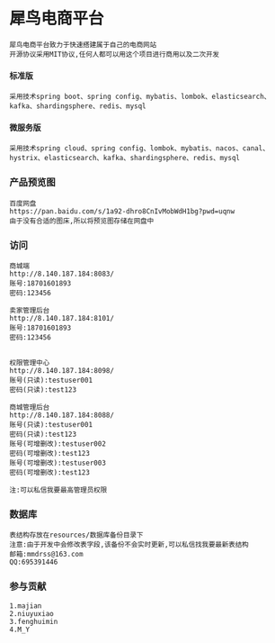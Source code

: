 # 犀鸟电商平台

    犀鸟电商平台致力于快速搭建属于自己的电商网站
    开源协议采用MIT协议,任何人都可以用这个项目进行商用以及二次开发

#### 标准版
    采用技术spring boot、spring config、mybatis、lombok、elasticsearch、kafka、shardingsphere、redis、mysql

#### 微服务版
    采用技术spring cloud、spring config、lombok、mybatis、nacos、canal、hystrix、elasticsearch、kafka、shardingsphere、redis、mysql

### 产品预览图
   
    百度网盘
    https://pan.baidu.com/s/1a92-dhro8CnIvMobWdH1bg?pwd=uqnw
    由于没有合适的图床,所以将预览图存储在网盘中


### 访问

    商城端
    http://8.140.187.184:8083/ 
    账号:18701601893
    密码:123456
    
    卖家管理后台
    http://8.140.187.184:8101/ 
    账号:18701601893
    密码:123456
    

    权限管理中心 
    http://8.140.187.184:8098/
    账号(只读):testuser001
    密码(只读):test123

    商城管理后台
    http://8.140.187.184:8088/
    账号(只读):testuser001
    密码(只读):test123
    账号(可增删改):testuser002
    密码(可增删改):test123
    账号(可增删改):testuser003
    密码(可增删改):test123
    
    注:可以私信我要最高管理员权限

### 数据库
    表结构存放在resources/数据库备份目录下
    注意:由于开发中会修改表字段,该备份不会实时更新,可以私信找我要最新表结构
    邮箱:mmdrss@163.com
    QQ:695391446


### 参与贡献
    
    1.majian
    2.niuyuxiao
    3.fenghuimin
    4.M_Y